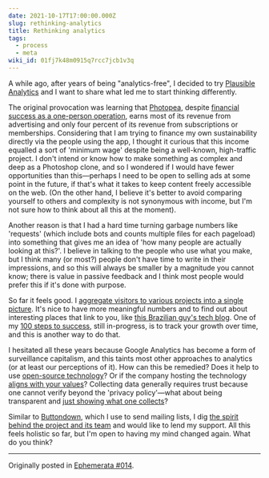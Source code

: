```yaml
---
date: 2021-10-17T17:00:00.000Z
slug: rethinking-analytics
title: Rethinking analytics
tags:
  - process
  - meta
wiki_id: 01fj7k48m0915q7rcc7jcb1v3q
---
```

A while ago, after years of being "analytics-free", I decided to try [Plausible Analytics](https://plausible.io) and I want to share what led me to start thinking differently.

The original provocation was learning that [Photopea](https://photopea.com), despite [financial success as a one-person operation](https://www.lunadio.com/blog/the-story-of-a-unicorn-solo-founder-making-dollar500000-arr), earns most of its revenue from advertising and only four percent of its revenue from subscriptions or memberships. Considering that I am trying to finance my own sustainability directly via the people using the app, I thought it curious that this income equalled a sort of 'minimum wage' despite being a well-known, high-traffic project. I don't intend or know how to make something as complex and deep as a Photoshop clone, and so I wondered if I would have fewer opportunities than this—perhaps I need to be open to selling ads at some point in the future, if that's what it takes to keep content freely accessible on the web. (On the other hand, I believe it's better to avoid comparing yourself to others and complexity is not synonymous with income, but I'm not sure how to think about all this at the moment).

Another reason is that I had a hard time turning garbage numbers like 'requests' (which include bots and counts multiple files for each pageload) into something that gives me an idea of 'how many people are actually looking at this?'. I believe in talking to the people who use what you make, but I think many (or most?) people don't have time to write in their impressions, and so this will always be smaller by a magnitude you cannot know; there is value in passive feedback and I think most people would prefer this if it's done with purpose.

So far it feels good. I [aggregate visitors to various projects into a single picture](https://rosano.hmm.garden/01fc3te69pp5ydmxct69x8jahg). It's nice to have more meaningful numbers and to find out about interesting places that link to you, like [this Brazilian guy's tech blog](https://manualdousuario.net). One of my [100 steps to success](https://rosano.hmm.garden/01ev1wh0nnpt3nkq2r8msvw9a2), still in-progress, is to track your growth over time, and this is another way to do that.

I hesitated all these years because Google Analytics has become a form of surveillance capitalism, and this taints most other approaches to analytics (or at least our perceptions of it). How can this be remedied? Does it help to use [open-source technology](https://plausible.io/open-source-website-analytics)? Or if the company hosting the technology [aligns with your values](https://plausible.io/privacy-focused-web-analytics)? Collecting data generally requires trust because one cannot verify beyond the 'privacy policy'—what about being transparent and [just showing what one collects](https://plausible.io/hyperdraft.rosano.ca)?

Similar to [Buttondown](https://buttondown.email), which I use to send mailing lists, I dig [the spirit behind the project and its team](https://plausible.io/blog/best-marketing-practices) and would like to lend my support. All this feels holistic so far, but I'm open to having my mind changed again. What do you think?

---

Originally posted in [Ephemerata #014](https://cafe.rosano.ca/t/014-rethinking-analytics-nihiloxica/123#rethinking-analytics-2).

